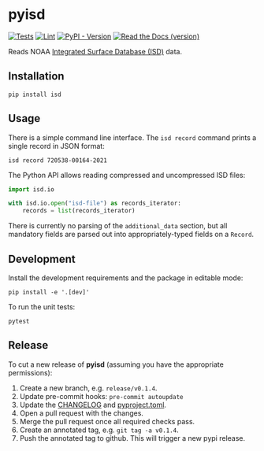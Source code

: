 # pyisd

[![Tests](https://img.shields.io/github/actions/workflow/status/gadomski/pyisd/tests.yml?style=for-the-badge&label=Tests)](https://github.com/gadomski/pyisd/actions/workflows/tests.yaml)
[![Lint](https://img.shields.io/github/actions/workflow/status/gadomski/pyisd/lint.yml?style=for-the-badge&label=Lint)](https://github.com/gadomski/pyisd/actions/workflows/lint.yaml)
[![PyPI - Version](https://img.shields.io/pypi/v/isd?style=for-the-badge)](https://pypi.org/project/isd/)
[![Read the Docs (version)](https://img.shields.io/readthedocs/isd/stable?style=for-the-badge)](https://isd.readthedocs.io)

Reads NOAA [Integrated Surface Database (ISD)](https://www.ncei.noaa.gov/products/land-based-station/integrated-surface-database) data.

## Installation

```shell
pip install isd
```

## Usage

There is a simple command line interface.
The `isd record` command prints a single record in JSON format:

```shell
isd record 720538-00164-2021
```

The Python API allows reading compressed and uncompressed ISD files:

```python
import isd.io

with isd.io.open("isd-file") as records_iterator:
    records = list(records_iterator)
```

There is currently no parsing of the `additional_data` section, but all mandatory fields are parsed out into appropriately-typed fields on a `Record`.

## Development

Install the development requirements and the package in editable mode:

```shell
pip install -e '.[dev]'
```

To run the unit tests:

```shell
pytest
```

## Release

To cut a new release of **pyisd** (assuming you have the appropriate permissions):

1. Create a new branch, e.g. `release/v0.1.4`.
2. Update pre-commit hooks: `pre-commit autoupdate`
3. Update the [CHANGELOG](CHANGELOG.md) and [pyproject.toml](./pyproject.toml).
4. Open a pull request with the changes.
5. Merge the pull request once all required checks pass.
6. Create an annotated tag, e.g. `git tag -a v0.1.4`.
7. Push the annotated tag to github.
   This will trigger a new pypi release.
